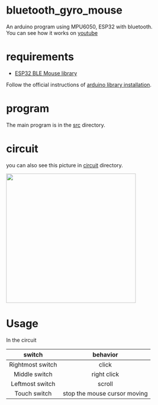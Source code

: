 # bluetooth_gyro_mouse
An arduino program using MPU6050, ESP32 with bluetooth.    
You can see how it works on [youtube](https://youtu.be/DzT40SCh3nI)

# requirements
- [ESP32 BLE Mouse library](https://github.com/T-vK/ESP32-BLE-Mouse)  

Follow the official instructions of [arduino library installation](https://www.arduino.cc/en/guide/libraries).

# program
The main program is in the [src](src) directory.  
# circuit
you can also see this picture in [circuit](circuit) directory.  

<img src="https://user-images.githubusercontent.com/22733958/118673461-fc42a100-b833-11eb-9869-2fa7800ffb94.png" width="350px">

# Usage
In the circuit

|switch|behavior|
|:-:|:-:|
|Rightmost switch|click|
|Middle switch|right click|
|Leftmost switch|scroll|
|Touch switch|stop the mouse cursor moving|


